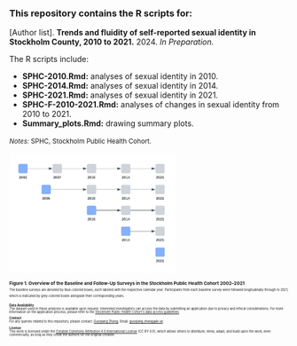 ### This repository contains the R scripts for:

[Author list]. **Trends and fluidity of self-reported sexual identity in Stockholm County, 2010 to 2021.** 2024. _In Preparation._

The R scripts include:
* **SPHC-2010.Rmd:** analyses of sexual identity in 2010.
* **SPHC-2014.Rmd:** analyses of sexual identity in 2014.
* **SPHC-2021.Rmd:** analyses of sexual identity in 2021.
* **SPHC-F-2010-2021.Rmd:** analyses of changes in sexual identity from 2010 to 2021.
* **Summary_plots.Rmd:** drawing summary plots.

<small>_Notes:_ SPHC, Stockholm Public Health Cohort.<small>



<img src="images/SPHC_overview.png" width="60%" height="auto">

<small>**Figure 1. Overview of the Baseline and Follow-Up Surveys in the Stockholm Public Health Cohort 2002–2021**<br><small>
<small>The baseline surveys are denoted by blue-colored boxes, each labeled with the respective calendar year. Participants from each baseline survey were followed longitudinally through to 2021, which is indicated by grey-colored boxes alongside their corresponding years.<small>

**Data Availability**<br>
The dataset used in these analyses is available upon request. Interested investigators can access the data by submitting an application due to privacy and ethical considerations. For more information on the application process, please refer to the [Stockholm Public Health Cohort's data access guidelines](https://www.ces.regionstockholm.se/projekt-och-uppdrag/halsa-stockholm/SPHC-data/).

**Contact**<br>
For any queries related to this repository, please contact: [Guoqiang Zhang](https://ki.se/en/people/guoqiang-zhang), Email: guoqiang.zhang@ki.se.

**License**<br>
This work is licensed under the [Creative Commons Attribution 4.0 International License](https://creativecommons.org/licenses/by/4.0/) (CC BY 4.0), which allows others to distribute, remix, adapt, and build upon the work, even commercially, as long as they credit the authors for the original creation.
